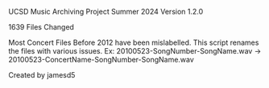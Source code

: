 UCSD Music Archiving Project
Summer 2024
Version 1.2.0

1639 Files Changed

Most Concert Files Before 2012 have been mislabelled.
This script renames the files with various issues.
Ex: 20100523-SongNumber-SongName.wav -> 20100523-ConcertName-SongNumber-SongName.wav

Created by jamesd5
